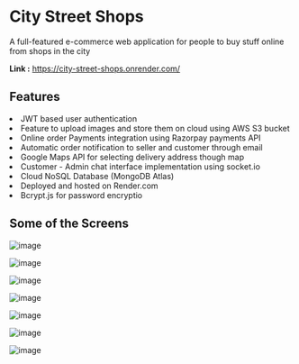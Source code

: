 # City Street Shops

A full-featured e-commerce web application for people to buy stuff online from shops in the city

**Link :** https://city-street-shops.onrender.com/

<h2>Features</h2>
<li>JWT based user authentication</li> 
<li>Feature to upload images and store them on cloud using AWS S3 bucket</li>
<li>Online order Payments integration using Razorpay payments API</li>
<li>Automatic order notification to seller and customer through email</li>
<li>Google Maps API for selecting delivery address though map</li>
<li>Customer - Admin chat interface implementation using socket.io</li>
<li>Cloud NoSQL Database (MongoDB Atlas)</li>
<li>Deployed and hosted on Render.com</li>
<li>Bcrypt.js for password encryptio</li>

<h2>Some of the Screens</h2>

![image](https://github.com/Deepak-worthy/city-street-shops/assets/82026071/36ca1c2e-c39e-484a-9f51-4d591ee1a37e)

![image](https://github.com/Deepak-worthy/city-street-shops/assets/82026071/a6c9d189-32aa-4473-9fb2-f54ea6e92610)

![image](https://github.com/Deepak-worthy/city-street-shops/assets/82026071/e0fb5eba-a4b1-4819-8132-60e474851499)

![image](https://github.com/Deepak-worthy/city-street-shops/assets/82026071/9e1f1b72-6459-4600-8ced-7eb18f07a2c2)

![image](https://github.com/Deepak-worthy/city-street-shops/assets/82026071/094e5f67-5c73-498f-b220-2f2ca4de5cac)

![image](https://github.com/Deepak-worthy/city-street-shops/assets/82026071/1beef749-1512-4e06-9e5a-e1cb5a69b8af)

![image](https://github.com/Deepak-worthy/city-street-shops/assets/82026071/6b527197-e675-4901-9e48-c1c91cc044c5)
